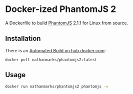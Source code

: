 # Docker-ized PhantomJS 2

A Dockerfile to build [PhantomJS](https://github.com/ariya/phantomjs) 2.1.1 for Linux from source.

## Installation
There is an [Automated Build on hub.docker.com](https://registry.hub.docker.com/u/nathanmarks/phantomjs2/):

```
docker pull nathanmarks/phantomjs2:latest
```

## Usage

```bash
docker run nathanmarks/phantomjs2 phantomjs -v
```
